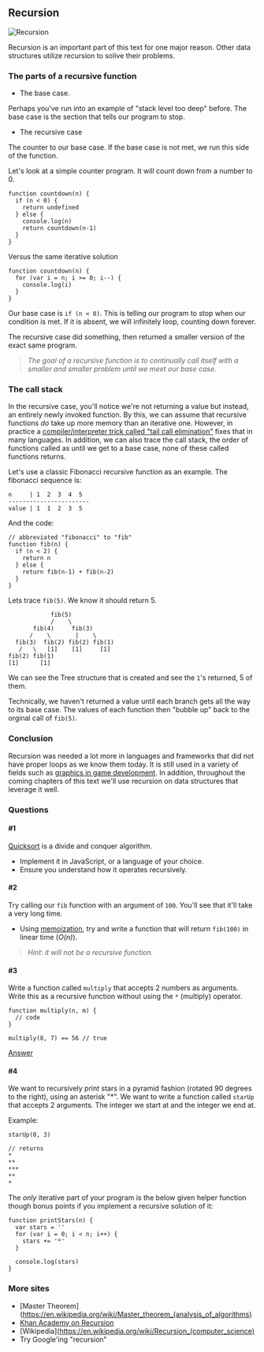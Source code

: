 ## Recursion

![Recursion](images/recursion_final.png)

Recursion is an important part of this text for one major reason. Other data structures utilize recursion to solive their problems.

### The parts of a recursive function

- The base case.

Perhaps you've run into an example of "stack level too deep" before. The base case is the section that tells our program to stop.

- The recursive case

The counter to our base case. If the base case is not met, we run this side of the function.

Let's look at a simple counter program. It will count down from a number to 0.

```
function countdown(n) {
  if (n < 0) {
    return undefined
  } else {
    console.log(n)
    return countdown(n-1)
  }
}
```

Versus the same iterative solution

```
function countdown(n) {
  for (var i = n; i >= 0; i--) {
    console.log(i)
  }
}
```

Our base case is `if (n < 0)`. This is telling our program to stop when our condition is met. If it is absent, we will infinitely loop, counting down forever.

The recursive case did something, then returned a smaller version of the exact same program.

> _The goal of a recursive function is to continually call itself with a smaller and smaller problem until we meet our base case._

### The call stack

In the recursive case, you'll notice we're not returning a value but instead, an entirely newly invoked function. By this, we can assume that recursive functions _do_ take up more memory than an iterative one. However, in practice a [compiler/interpreter trick called "tail call elimination"](https://en.wikipedia.org/wiki/Tail_call) fixes that in many languages. In addition, we can also trace the call stack, the order of functions called as until we get to a base case, none of these called functions returns.

Let's use a classic Fibonacci recursive function as an example. The fibonacci sequence is:

```
n     | 1  2  3  4  5 
-----------------------
value | 1  1  2  3  5
```

And the code:

```
// abbreviated "fibonacci" to "fib"
function fib(n) {
  if (n < 2) {
    return n
  } else {
    return fib(n-1) + fib(n-2)
  }
}
```

Lets trace `fib(5)`. We know it should return 5.

```
            fib(5)
            /    \
       fib(4)     fib(3)
      /    \       |    \ 
  fib(3)  fib(2) fib(2) fib(1)
   /   \   [1]    [1]     [1]
fib(2) fib(1)
[1]      [1]
```

We can see the Tree structure that is created and see the `1`'s returned, 5 of them.

Technically, we haven't returned a value until each branch gets all the way to its base case. The values of each function then "bubble up" back to the orginal call of `fib(5)`.

### Conclusion

Recursion was needed a lot more in languages and frameworks that did not have proper loops as we know them today. It is still used in a variety of fields such as [graphics in game development](https://books.google.com/books?id=3ljRBQAAQBAJ&pg=PA122&lpg=PA122&dq=game+development+recursion+graphics&source=bl&ots=5LX2SaW1c1&sig=RvrzzWkju9udKcRqf73vpg0FfCI&hl=en&sa=X&ved=0ahUKEwjmqtDl96vYAhWHgVQKHYqyD_cQ6AEIMzAB#v=snippet&q=recursion&f=false). In addition, throughout the coming chapters of this text we'll use recursion on data structures that leverage it well.

### Questions

#### #1

[Quicksort](https://en.wikipedia.org/wiki/Quicksort) is a divide and conquer algorithm.
- Implement it in JavaScript, or a language of your choice.
- Ensure you understand how it operates recursively.

#### #2

Try calling our `fib` function with an argument of `100`. You'll see that it'll take a very long time.
- Using [memoization](https://en.wikipedia.org/wiki/Memoization), try and write a function that will return `fib(100)` in linear time (_O(n)_).

> _Hint: it will not be a recursive function._

#### #3

Write a function called `multiply` that accepts 2 numbers as arguments. Write this as a recursive function without using the `*` (multiply) operator.

```
function multiply(n, m) {
  // code
}

multiply(8, 7) == 56 // true
```

[Answer](https://repl.it/repls/PeacefulKlutzyGeese)

#### #4

We want to recursively print stars in a pyramid fashion (rotated 90 degrees to the right), using an asterisk "*". We want to write a function called `starUp` that accepts 2 arguments. The integer we start at and the integer we end at.

Example:

```
starUp(0, 3)

// returns
*
**
***
**
*
```

The _only_ iterative part of your program is the below given helper function though bonus points if you implement a recursive solution of it:

```
function printStars(n) {
  var stars = ''
  for (var i = 0; i < n; i++) {
    stars += '*'
  }

  console.log(stars)
}
```

### More sites

- [Master Theorem](https://en.wikipedia.org/wiki/Master_theorem_(analysis_of_algorithms)
- [Khan Academy on Recursion](https://www.khanacademy.org/computing/computer-science/algorithms/recursive-algorithms/a/recursionre)
- [Wikipedia](https://en.wikipedia.org/wiki/Recursion_(computer_science)
- Try Google'ing "recursion"
